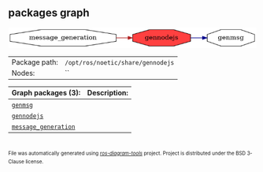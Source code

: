 <!--
File was automatically generated using 'ros-diagram-tools' project.
Project is distributed under the BSD 3-Clause license.
-->

## packages graph

[![gennodejs](gennodejs.png "gennodejs")](gennodejs.png)

|     |     |
| --- | --- |
| Package path: | `/opt/ros/noetic/share/gennodejs` |
| Nodes: | `` |


| Graph packages (3): | Description: |
| ------------------- | ------------ |
| [`genmsg`](genmsg.html) |  |
| [`gennodejs`](gennodejs.html) |  |
| [`message_generation`](message_generation.html) |  |


</br>
<font size="1">
File was automatically generated using <a href="https://github.com/anetczuk/ros-diagram-tools"><i>ros-diagram-tools</i></a> project.
Project is distributed under the BSD 3-Clause license.
</font>
